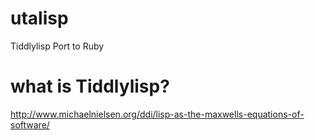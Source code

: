 # utalisp
Tiddlylisp Port to Ruby

# what is Tiddlylisp?
http://www.michaelnielsen.org/ddi/lisp-as-the-maxwells-equations-of-software/

